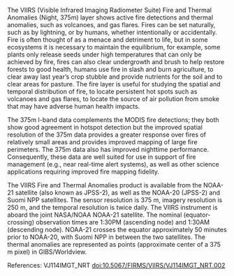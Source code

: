 The VIIRS (Visible Infrared Imaging Radiometer Suite) Fire and Thermal Anomalies (Night, 375m) layer shows active fire detections and thermal anomalies, such as volcanoes, and gas flares. Fires can be set naturally, such as by lightning, or by humans, whether intentionally or accidentally. Fire is often thought of as a menace and detriment to life, but in some ecosystems it is necessary to maintain the equilibrium, for example, some plants only release seeds under high temperatures that can only be achieved by fire, fires can also clear undergrowth and brush to help restore forests to good health, humans use fire in slash and burn agriculture, to clear away last year’s crop stubble and provide nutrients for the soil and to clear areas for pasture. The fire layer is useful for studying the spatial and temporal distribution of fire, to locate persistent hot spots such as volcanoes and gas flares, to locate the source of air pollution from smoke that may have adverse human health impacts.

The 375m I-band data complements the MODIS fire detections; they both show good agreement in hotspot detection but the improved spatial resolution of the 375m data provides a greater response over fires of relatively small areas and provides improved mapping of large fire perimeters. The 375m data also has improved nighttime performance. Consequently, these data are well suited for use in support of fire management (e.g., near real-time alert systems), as well as other science applications requiring improved fire mapping fidelity.

The VIIRS Fire and Thermal Anomalies product is available from the NOAA-21 satellite (also known as JPSS-2), as well as the NOAA-20 (JPSS-2) and Suomi NPP satellites. The sensor resolution is 375 m, imagery resolution is 250 m, and the temporal resolution is twice daily. The VIIRS instrument is aboard the joint NASA/NOAA NOAA-21 satellite. The nominal (equator-crossing) observation times are 1:30PM (ascending node) and 1:30AM (descending node). NOAA-21 crosses the equator approximately 50 minutes prior to NOAA-20, with Suomi NPP in between the two satellites. The thermal anomalies are represented as points (approximate center of a 375 m pixel) in GIBS/Worldview.

References: VJ114IMGT_NRT [doi:10.5067/FIRMS/VIIRS/VJ114IMGT_NRT.002](https://doi.org/10.5067/FIRMS/VIIRS/VJ114IMGT_NRT.002)
